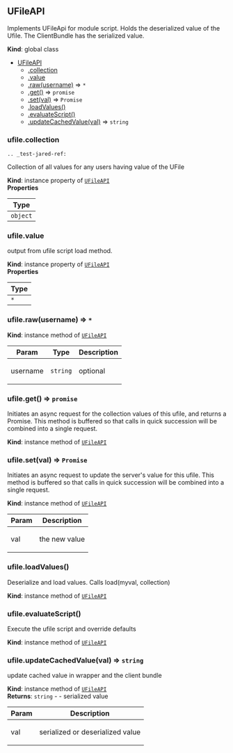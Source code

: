 <a name="UFileAPI"></a>

## UFileAPI
Implements UFileApi for module script. Holds the deserialized value of the
Ufile. The ClientBundle has the serialized value.

**Kind**: global class  

* [UFileAPI](#UFileAPI)
    * [.collection](#UFileAPI.UFileWrapper+collection)
    * [.value](#UFileAPI+value)
    * [.raw(username)](#UFileAPI+raw) ⇒ <code>\*</code>
    * [.get()](#UFileAPI+get) ⇒ <code>promise</code>
    * [.set(val)](#UFileAPI+set) ⇒ <code>Promise</code>
    * [.loadValues()](#UFileAPI+loadValues)
    * [.evaluateScript()](#UFileAPI+evaluateScript)
    * [.updateCachedValue(val)](#UFileAPI+updateCachedValue) ⇒ <code>string</code>

<a name="UFileAPI.UFileWrapper+collection"></a>

### ufile.collection
```eval_rst
.. _test-jared-ref:
```
Collection of all values for any users having value of the UFile

**Kind**: instance property of <code>[UFileAPI](#UFileAPI)</code>  
**Properties**

<table>
  <thead>
    <tr>
      <th>Type</th>
    </tr>
  </thead>
  <tbody>
<tr>
    <td><code>object</code></td>
    </tr>  </tbody>
</table>

<a name="UFileAPI+value"></a>

### ufile.value
output from ufile script load method.

**Kind**: instance property of <code>[UFileAPI](#UFileAPI)</code>  
**Properties**

<table>
  <thead>
    <tr>
      <th>Type</th>
    </tr>
  </thead>
  <tbody>
<tr>
    <td><code>*</code></td>
    </tr>  </tbody>
</table>

<a name="UFileAPI+raw"></a>

### ufile.raw(username) ⇒ <code>\*</code>
**Kind**: instance method of <code>[UFileAPI](#UFileAPI)</code>  
<table>
  <thead>
    <tr>
      <th>Param</th><th>Type</th><th>Description</th>
    </tr>
  </thead>
  <tbody>
<tr>
    <td>username</td><td><code>string</code></td><td><p>optional</p>
</td>
    </tr>  </tbody>
</table>

<a name="UFileAPI+get"></a>

### ufile.get() ⇒ <code>promise</code>
Initiates an async request for the collection values of this ufile, and
returns a Promise. This method is buffered so that calls in quick
succession will be combined into a single request.

**Kind**: instance method of <code>[UFileAPI](#UFileAPI)</code>  
<a name="UFileAPI+set"></a>

### ufile.set(val) ⇒ <code>Promise</code>
Initiates an async request to update the server's value for this ufile.
This method is buffered so that calls in quick
succession will be combined into a single request.

**Kind**: instance method of <code>[UFileAPI](#UFileAPI)</code>  
<table>
  <thead>
    <tr>
      <th>Param</th><th>Description</th>
    </tr>
  </thead>
  <tbody>
<tr>
    <td>val</td><td><p>the new value</p>
</td>
    </tr>  </tbody>
</table>

<a name="UFileAPI+loadValues"></a>

### ufile.loadValues()
Deserialize and load values. Calls load(myval, collection)

**Kind**: instance method of <code>[UFileAPI](#UFileAPI)</code>  
<a name="UFileAPI+evaluateScript"></a>

### ufile.evaluateScript()
Execute the ufile script and override defaults

**Kind**: instance method of <code>[UFileAPI](#UFileAPI)</code>  
<a name="UFileAPI+updateCachedValue"></a>

### ufile.updateCachedValue(val) ⇒ <code>string</code>
update cached value in wrapper and the client bundle

**Kind**: instance method of <code>[UFileAPI](#UFileAPI)</code>  
**Returns**: <code>string</code> - - serialized value  
<table>
  <thead>
    <tr>
      <th>Param</th><th>Description</th>
    </tr>
  </thead>
  <tbody>
<tr>
    <td>val</td><td><p>serialized or deserialized value</p>
</td>
    </tr>  </tbody>
</table>

